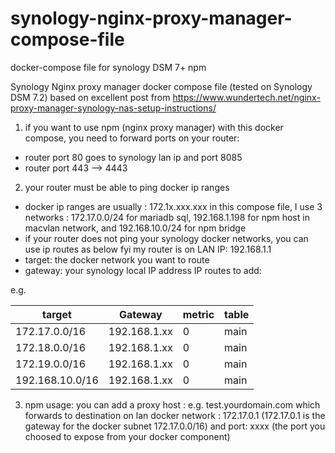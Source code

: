 # synology-nginx-proxy-manager-compose-file
docker-compose file for synology DSM 7+ npm

Synology Nginx proxy manager docker compose file (tested on Synology DSM 7.2)
based on excellent post from https://www.wundertech.net/nginx-proxy-manager-synology-nas-setup-instructions/

1. if you want to use npm (nginx proxy manager) with this docker compose, you need to forward ports on your router:
- router port 80 goes to synology lan ip and port 8085
- router port 443     -->              4443 

2. your router must be able to ping docker ip ranges
- docker ip ranges are usually : 172.1x.xxx.xxx
in this compose file, I use 3 networks : 172.17.0.0/24 for mariadb sql, 192.168.1.198 for npm host in macvlan network,  and 192.168.10.0/24 for npm bridge
- if your router does not ping your synology docker networks, you can use ip routes as below
 fyi my router is on LAN IP: 192.168.1.1
- target: the docker network you want to route
- gateway: your synology local IP address
 IP routes to add:

 e.g. 

|target         |    Gateway    |     metric    |    table      |
| ------------- | ------------- | ------------- | ------------- |
|172.17.0.0/16  |  192.168.1.xx |         0     |   main        |
|172.18.0.0/16  |  192.168.1.xx |         0     |   main        |
|172.19.0.0/16  |  192.168.1.xx |         0     |   main        |
|192.168.10.0/16|  192.168.1.xx |         0     |   main        |

3. npm usage: you can add a proxy host : e.g. test.yourdomain.com which forwards to destination on lan docker network : 172.17.0.1 
   (172.17.0.1 is the gateway for the docker subnet 172.17.0.0/16) and port: xxxx (the port you choosed to expose from your docker component) 



